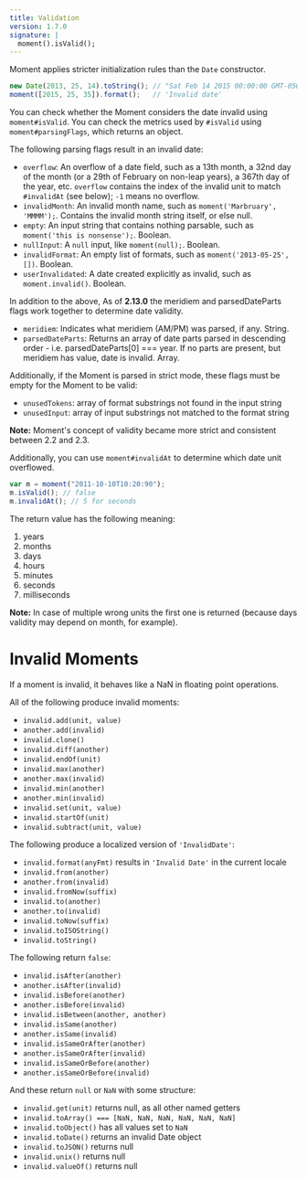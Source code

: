 ```yaml
---
title: Validation
version: 1.7.0
signature: |
  moment().isValid();
---
```



Moment applies stricter initialization rules than the `Date` constructor.

```js
new Date(2013, 25, 14).toString(); // "Sat Feb 14 2015 00:00:00 GMT-0500 (EST)"
moment([2015, 25, 35]).format();   // 'Invalid date'
```

You can check whether the Moment considers the date invalid using `moment#isValid`. You can check the metrics used by `#isValid` using `moment#parsingFlags`, which returns an object.

The following parsing flags result in an invalid date:

 * `overflow`: An overflow of a date field, such as a 13th month, a 32nd day of the month (or a 29th of February on non-leap years), a 367th day of the year, etc. `overflow` contains the index of the invalid unit to match `#invalidAt` (see below); `-1` means no overflow.
 * `invalidMonth`: An invalid month name, such as ```moment('Marbruary', 'MMMM');```. Contains the invalid month string itself, or else null.
 * `empty`: An input string that contains nothing parsable, such as `moment('this is nonsense');`. Boolean.
 * `nullInput`: A `null` input, like `moment(null);`. Boolean.
 * `invalidFormat`: An empty list of formats, such as `moment('2013-05-25', [])`. Boolean.
 * `userInvalidated`: A date created explicitly as invalid, such as `moment.invalid()`. Boolean.
 
 In addition to the above, As of **2.13.0** the meridiem and parsedDateParts flags work together to determine date validity.
 * `meridiem`: Indicates what meridiem (AM/PM) was parsed, if any. String. 
 * `parsedDateParts`: Returns an array of date parts parsed in descending order - i.e. parsedDateParts[0] === year. If no parts are present, but meridiem has value, date is invalid. Array.

Additionally, if the Moment is parsed in strict mode, these flags must be empty for the Moment to be valid:

 * `unusedTokens`: array of format substrings not found in the input string
 * `unusedInput`: array of input substrings not matched to the format string

**Note:** Moment's concept of validity became more strict and consistent between 2.2 and 2.3.

Additionally, you can use `moment#invalidAt` to determine which date unit overflowed.

```javascript
var m = moment("2011-10-10T10:20:90");
m.isValid(); // false
m.invalidAt(); // 5 for seconds
```

The return value has the following meaning:

<ol>
  <li>years</li>
  <li>months</li>
  <li>days</li>
  <li>hours</li>
  <li>minutes</li>
  <li>seconds</li>
  <li>milliseconds</li>
</ol>

**Note:** In case of multiple wrong units the first one is returned (because
days validity may depend on month, for example).

Invalid Moments
===============

If a moment is invalid, it behaves like a NaN in floating point operations.

All of the following produce invalid moments:
* `invalid.add(unit, value)`
* `another.add(invalid)`
* `invalid.clone()`
* `invalid.diff(another)`
* `invalid.endOf(unit)`
* `invalid.max(another)`
* `another.max(invalid)`
* `invalid.min(another)`
* `another.min(invalid)`
* `invalid.set(unit, value)`
* `invalid.startOf(unit)`
* `invalid.subtract(unit, value)`

The following produce a localized version of `'InvalidDate'`:
* `invalid.format(anyFmt)` results in `'Invalid Date'` in the current locale
* `invalid.from(another)`
* `another.from(invalid)`
* `invalid.fromNow(suffix)`
* `invalid.to(another)`
* `another.to(invalid)`
* `invalid.toNow(suffix)`
* `invalid.toISOString()`
* `invalid.toString()`

The following return `false`:
* `invalid.isAfter(another)`
* `another.isAfter(invalid)`
* `invalid.isBefore(another)`
* `another.isBefore(invalid)`
* `invalid.isBetween(another, another)`
* `invalid.isSame(another)`
* `another.isSame(invalid)`
* `invalid.isSameOrAfter(another)`
* `another.isSameOrAfter(invalid)`
* `invalid.isSameOrBefore(another)`
* `another.isSameOrBefore(invalid)`

And these return `null` or `NaN` with some structure:
* `invalid.get(unit)` returns null, as all other named getters
* `invalid.toArray() === [NaN, NaN, NaN, NaN, NaN, NaN]`
* `invalid.toObject()` has all values set to `NaN`
* `invalid.toDate()` returns an invalid Date object
* `invalid.toJSON()` returns null
* `invalid.unix()` returns null
* `invalid.valueOf()` returns null
